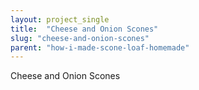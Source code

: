 ```yaml
---
layout: project_single
title:  "Cheese and Onion Scones"
slug: "cheese-and-onion-scones"
parent: "how-i-made-scone-loaf-homemade"
---
```

Cheese and Onion Scones